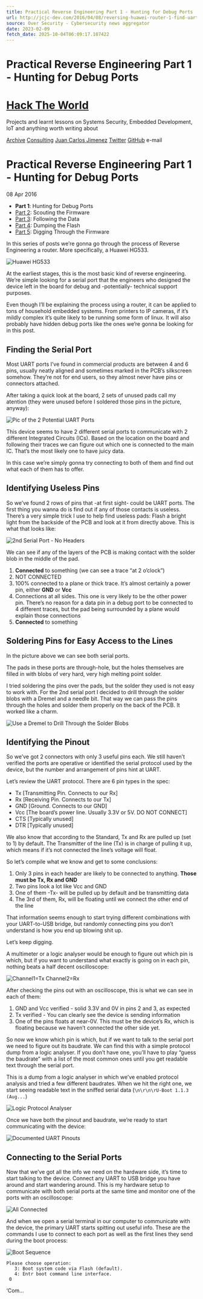 ```yaml
---
title: Practical Reverse Engineering Part 1 - Hunting for Debug Ports
url: http://jcjc-dev.com/2016/04/08/reversing-huawei-router-1-find-uart/
source: Over Security - Cybersecurity news aggregator
date: 2023-02-09
fetch_date: 2025-10-04T06:09:17.107422
---
```


# Practical Reverse Engineering Part 1 - Hunting for Debug Ports

# [Hack The World](https://jcjc-dev.com)

Projects and learnt lessons on Systems Security, Embedded Development, IoT and anything worth writing about

[Archive](/archive/)
[Consulting](/consulting/)
[Juan Carlos Jimenez](https://uk.linkedin.com/in/juan-carlos-jim%C3%A9nez-bba49033/en)
[Twitter](https://twitter.com/Palantir555)
[GitHub](https://github.com/Palantir555)
e-mail

# Practical Reverse Engineering Part 1 - Hunting for Debug Ports

08 Apr 2016

* **Part 1**: Hunting for Debug Ports
* [Part 2](https://jcjc-dev.com/2016/04/29/reversing-huawei-router-2-scouting-firmware/):
  Scouting the Firmware
* [Part 3](https://jcjc-dev.com/2016/05/23/reversing-huawei-3-sniffing/):
  Following the Data
* [Part 4](https://jcjc-dev.com/2016/06/08/reversing-huawei-4-dumping-flash/):
  Dumping the Flash
* [Part 5](https://jcjc-dev.com/2016/12/14/reversing-huawei-5-reversing-firmware/):
  Digging Through the Firmware

In this series of posts we’re gonna go through the process of Reverse Engineering
a router. More specifically, a Huawei HG533.

![Huawei HG533](https://jcjc-dev.com/assets/practical-reversing/UsxvPMo.jpg)

At the earliest stages, this is the most basic kind of reverse engineering.
We’re simple looking for a serial port that the engineers who designed the device
left in the board for debug and -potentially- technical support purposes.

Even though I’ll be explaining the process using a router, it can be applied to
tons of household embedded systems. From printers to IP cameras, if
it’s mildly complex it’s quite likely to be running some form of linux. It will
also probably have hidden debug ports like the ones we’re gonna be looking for
in this post.

## Finding the Serial Port

Most UART ports I’ve found in commercial products are between 4 and 6 pins,
usually neatly aligned and sometimes marked in the PCB’s silkscreen somehow.
They’re not for end users, so they almost never have pins or connectors attached.

After taking a quick look at the board, 2 sets of unused pads call my atention
(they were unused before I soldered those pins in the picture, anyway):

![Pic of the 2 Potential UART Ports](https://jcjc-dev.com/assets/practical-reversing/5gJUa8R.jpg)

This device seems to have 2 different serial ports to communicate with
2 different Integrated Circuits (ICs). Based on the location on the board and
following their traces we can figure out which one is connected to the main IC.
That’s the most likely one to have juicy data.

In this case we’re simply gonna try connecting to both of them and find out what
each of them has to offer.

## Identifying Useless Pins

So we’ve found 2 rows of pins that -at first sight- could be UART ports. The
first thing you wanna do is find out if any of those contacts is useless.
There’s a very simple trick I use to help find useless pads:
Flash a bright light from the backside of the PCB and look at it from directly
above. This is what that looks like:

![2nd Serial Port - No Headers](https://jcjc-dev.com/assets/practical-reversing/g0REmPG.jpg)

We can see if any of the layers of the PCB is making contact with the solder
blob in the middle of the pad.

1. **Connected** to something (we can see a trace “at 2 o’clock”)
2. NOT CONNECTED
3. 100% connected to a plane or thick trace. It’s almost certainly a power pin,
   either **GND** or **Vcc**
4. Connections at all sides. This one is very likely to be the other power pin.
   There’s no reason for a data pin in a debug port to be connected to 4 different
   traces, but the pad being surrounded by a plane would explain those connections
5. **Connected** to something

## Soldering Pins for Easy Access to the Lines

In the picture above we can see both serial ports.

The pads in these ports are through-hole, but the holes themselves are filled in
with blobs of very hard, very high melting point solder.

I tried soldering the pins over the pads, but the solder they used is not easy
to work with. For the 2nd serial port I decided to drill through the solder blobs
with a Dremel and a needle bit. That way we can pass the pins through the holes
and solder them properly on the back of the PCB. It worked like a charm.

![Use a Dremel to Drill Through the Solder Blobs](https://jcjc-dev.com/assets/practical-reversing/a8p40yt.jpg)

## Identifying the Pinout

So we’ve got 2 connectors with only 3 useful pins each. We still haven’t verified
the ports are operative or identified the serial protocol used by the device, but
the number and arrangement of pins hint at UART.

Let’s review the UART protocol. There are 6 pin types in the spec:

* Tx [Transmitting Pin. Connects to our Rx]
* Rx [Receiving Pin. Connects to our Tx]
* GND [Ground. Connects to our GND]
* Vcc [The board’s power line. Usually 3.3V or 5V. DO NOT CONNECT]
* CTS [Typically unused]
* DTR [Typically unused]

We also know that according to the Standard, Tx and Rx are pulled up (set to 1)
by default. The Transmitter of the line (Tx) is in charge of pulling it up,
which means if it’s not connected the line’s voltage will float.

So let’s compile what we know and get to some conclusions:

1. Only 3 pins in each header are likely to be connected to anything. **Those
   must be Tx, Rx and GND**
2. Two pins look a lot like Vcc and GND
3. One of them -Tx- will be pulled up by default and be transmitting data
4. The 3rd of them, Rx, will be floating until we connect the other end of the
   line

That information seems enough to start trying different combinations with your
UART-to-USB bridge, but randomly connecting pins you don’t understand is how you
end up blowing shit up.

Let’s keep digging.

A multimeter or a logic analyser would be enough to figure out which pin is
which, but if you want to understand what exactly is going on in each pin,
nothing beats a half decent oscilloscope:

![Channel1=Tx Channel2=Rx](https://jcjc-dev.com/assets/practical-reversing/HuEshXs.png)

After checking the pins out with an oscilloscope, this is what we can see in
each of them:

1. GND and Vcc verified - solid 3.3V and 0V in pins 2 and 3, as expected
2. Tx verified - You can clearly see the device is sending information
3. One of the pins floats at near-0V. This must be the device’s Rx, which is
   floating because we haven’t connected the other side yet.

So now we know which pin is which, but if we want to talk to the serial port
we need to figure out its baudrate. We can find this with a simple
protocol dump from a logic analyser. If you don’t have one, you’ll have to play
“guess the baudrate” with a list of the most common ones until you get readable
text through the serial port.

This is a dump from a logic analyser in which we’ve enabled protocol analysis
and tried a few different baudrates. When we hit the right one, we start seeing
readable text in the sniffed serial data (`\n\r\n\rU-Boot 1.1.3 (Aug...`)

![Logic Protocol Analyser](https://jcjc-dev.com/assets/practical-reversing/OkHJtsA.jpg)

Once we have both the pinout and baudrate, we’re ready to start communicating
with the device:

![Documented UART Pinouts](https://jcjc-dev.com/assets/practical-reversing/znXRocn.jpg)

## Connecting to the Serial Ports

Now that we’ve got all the info we need on the hardware side, it’s time to start
talking to the device. Connect any UART to USB bridge you have around and start
wandering around. This is my hardware setup to communicate with both serial
ports at the same time and monitor one of the ports with an oscilloscope:

![All Connected](https://jcjc-dev.com/assets/practical-reversing/aU83qTd.jpg)

And when we open a serial terminal in our computer to communicate with the device,
the primary UART starts spitting out useful info. These are the commands I use
to connect to each port as well as the first lines they send during the boot
process:

![Boot Sequence](https://jcjc-dev.com/assets/practical-reversing/t43E8dm.jpg)

```
Please choose operation:
   3: Boot system code via Flash (default).
   4: Entr boot command line interface.
 0
```

‘Com...